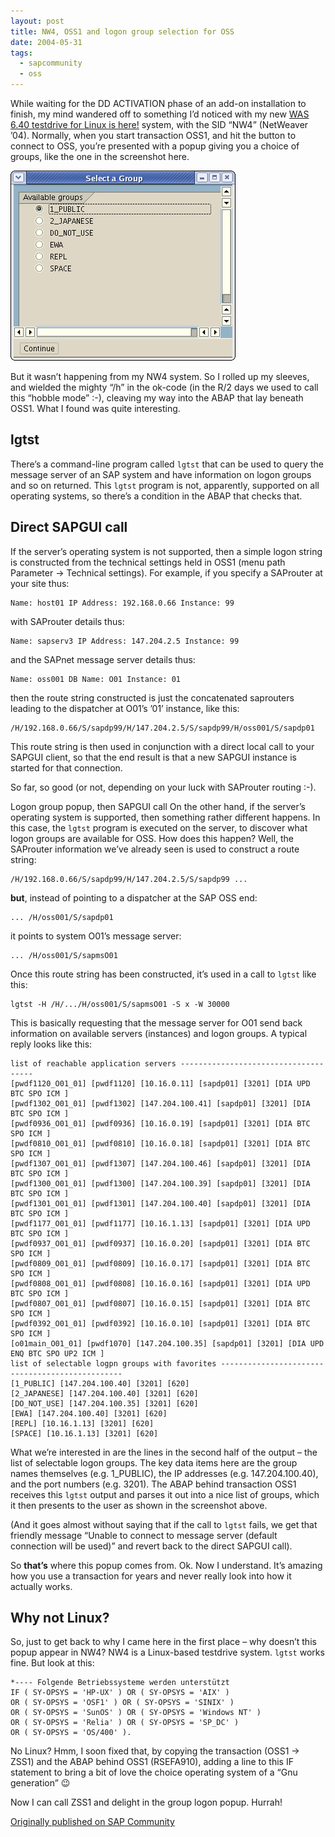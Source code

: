 ```yaml
---
layout: post
title: NW4, OSS1 and logon group selection for OSS
date: 2004-05-31
tags:
  - sapcommunity
  - oss
---
```

While waiting for the DD ACTIVATION phase of an add-on installation to finish, my mind wandered off to something I’d noticed with my new [WAS 6.40 testdrive for Linux is here!](/blog/posts/2004/03/19/was-6.40-testdrive-for-linux-is-here!/) system, with the SID “NW4” (NetWeaver ’04). Normally, when you start transaction OSS1, and hit the button to connect to OSS, you’re presented with a popup giving you a choice of groups, like the one in the screenshot here.

![screenshot of the group selection popup in OSS1](/images/2004/05/groupselectionpopup_38869.png)

But it wasn’t happening from my NW4 system. So I rolled up my sleeves, and wielded the mighty “/h” in the ok-code (in the R/2 days we used to call this “hobble mode” :-), cleaving my way into the ABAP that lay beneath OSS1. What I found was quite interesting.

## lgtst

There’s a command-line program called `lgtst` that can be used to query the message server of an SAP system and have information on logon groups and so on returned. This `lgtst` program is not, apparently, supported on all operating systems, so there’s a condition in the ABAP that checks that.

## Direct SAPGUI call

If the server’s operating system is not supported, then a simple logon string is constructed from the technical settings held in OSS1 (menu path Parameter -> Technical settings). For example, if you specify a SAProuter at your site thus:

```text
Name: host01 IP Address: 192.168.0.66 Instance: 99
```
 
with SAProuter details thus:

```text
Name: sapserv3 IP Address: 147.204.2.5 Instance: 99
```

and the SAPnet message server details thus:

```text
Name: oss001 DB Name: O01 Instance: 01
```

then the route string constructed is just the concatenated saprouters leading to the dispatcher at O01’s ’01’ instance, like this:

```text
/H/192.168.0.66/S/sapdp99/H/147.204.2.5/S/sapdp99/H/oss001/S/sapdp01
```

This route string is then used in conjunction with a direct local call to your SAPGUI client, so that the end result is that a new SAPGUI instance is started for that connection.

So far, so good (or not, depending on your luck with SAProuter routing :-).

Logon group popup, then SAPGUI call
On the other hand, if the server’s operating system is supported, then something rather different happens. In this case, the `lgtst` program is executed on the server, to discover what logon groups are available for OSS. How does this happen? Well, the SAProuter information we’ve already seen is used to construct a route string:

```text
/H/192.168.0.66/S/sapdp99/H/147.204.2.5/S/sapdp99 ...
```
 

**but**, instead of pointing to a dispatcher at the SAP OSS end:

```text
... /H/oss001/S/sapdp01
```
 

it points to system O01’s message server:

```text
... /H/oss001/S/sapmsO01
```

Once this route string has been constructed, it’s used in a call to `lgtst` like this:

```text
lgtst -H /H/.../H/oss001/S/sapmsO01 -S x -W 30000
```

This is basically requesting that the message server for O01 send back information on available servers (instances) and logon groups. A typical reply looks like this:

```text
list of reachable application servers ------------------------------------- 
[pwdf1120_O01_01] [pwdf1120] [10.16.0.11] [sapdp01] [3201] [DIA UPD BTC SPO ICM ] 
[pwdf1302_O01_01] [pwdf1302] [147.204.100.41] [sapdp01] [3201] [DIA BTC SPO ICM ] 
[pwdf0936_O01_01] [pwdf0936] [10.16.0.19] [sapdp01] [3201] [DIA BTC SPO ICM ] 
[pwdf0810_O01_01] [pwdf0810] [10.16.0.18] [sapdp01] [3201] [DIA BTC SPO ICM ] 
[pwdf1307_O01_01] [pwdf1307] [147.204.100.46] [sapdp01] [3201] [DIA BTC SPO ICM ] 
[pwdf1300_O01_01] [pwdf1300] [147.204.100.39] [sapdp01] [3201] [DIA BTC SPO ICM ] 
[pwdf1301_O01_01] [pwdf1301] [147.204.100.40] [sapdp01] [3201] [DIA BTC SPO ICM ] 
[pwdf1177_O01_01] [pwdf1177] [10.16.1.13] [sapdp01] [3201] [DIA UPD BTC SPO ICM ] 
[pwdf0937_O01_01] [pwdf0937] [10.16.0.20] [sapdp01] [3201] [DIA BTC SPO ICM ] 
[pwdf0809_O01_01] [pwdf0809] [10.16.0.17] [sapdp01] [3201] [DIA BTC SPO ICM ] 
[pwdf0808_O01_01] [pwdf0808] [10.16.0.16] [sapdp01] [3201] [DIA UPD BTC SPO ICM ] 
[pwdf0807_O01_01] [pwdf0807] [10.16.0.15] [sapdp01] [3201] [DIA BTC SPO ICM ] 
[pwdf0392_O01_01] [pwdf0392] [10.16.0.10] [sapdp01] [3201] [DIA BTC SPO ICM ] 
[o01main_O01_01] [pwdf1070] [147.204.100.35] [sapdp01] [3201] [DIA UPD ENQ BTC SPO UP2 ICM ] 
list of selectable logpn groups with favorites ------------------------------------------------ 
[1_PUBLIC] [147.204.100.40] [3201] [620] 
[2_JAPANESE] [147.204.100.40] [3201] [620] 
[DO_NOT_USE] [147.204.100.35] [3201] [620] 
[EWA] [147.204.100.40] [3201] [620] 
[REPL] [10.16.1.13] [3201] [620] 
[SPACE] [10.16.1.13] [3201] [620]
``` 

What we’re interested in are the lines in the second half of the output – the list of selectable logon groups. The key data items here are the group names themselves (e.g. 1_PUBLIC), the IP addresses (e.g. 147.204.100.40), and the port numbers (e.g. 3201). The ABAP behind transaction OSS1 receives this `lgtst` output and parses it out into a nice list of groups, which it then presents to the user as shown in the screenshot above.

(And it goes almost without saying that if the call to `lgtst` fails, we get that friendly message “Unable to connect to message server (default connection will be used)” and revert back to the direct SAPGUI call).

So **that’s** where this popup comes from. Ok. Now I understand. It’s amazing how you use a transaction for years and never really look into how it actually works.

## Why not Linux?

So, just to get back to why I came here in the first place – why doesn’t this popup appear in NW4? NW4 is a Linux-based testdrive system. `lgtst` works fine. But look at this:

```text
*---- Folgende Betriebssysteme werden unterstützt 
IF ( SY-OPSYS = 'HP-UX' ) OR ( SY-OPSYS = 'AIX' ) 
OR ( SY-OPSYS = 'OSF1' ) OR ( SY-OPSYS = 'SINIX' ) 
OR ( SY-OPSYS = 'SunOS' ) OR ( SY-OPSYS = 'Windows NT' ) 
OR ( SY-OPSYS = 'Relia' ) OR ( SY-OPSYS = 'SP_DC' ) 
OR ( SY-OPSYS = 'OS/400' ).
```

No Linux? Hmm, I soon fixed that, by copying the transaction (OSS1 -> ZSS1) and the ABAP behind OSS1 (RSEFA910), adding a line to this IF statement to bring a bit of love the choice operating system of a “Gnu generation” 😉

Now I can call ZSS1 and delight in the group logon popup. Hurrah!

[Originally published on SAP Community](https://blogs.sap.com/2004/05/31/nw4-oss1-and-logon-group-selection-for-oss/)
